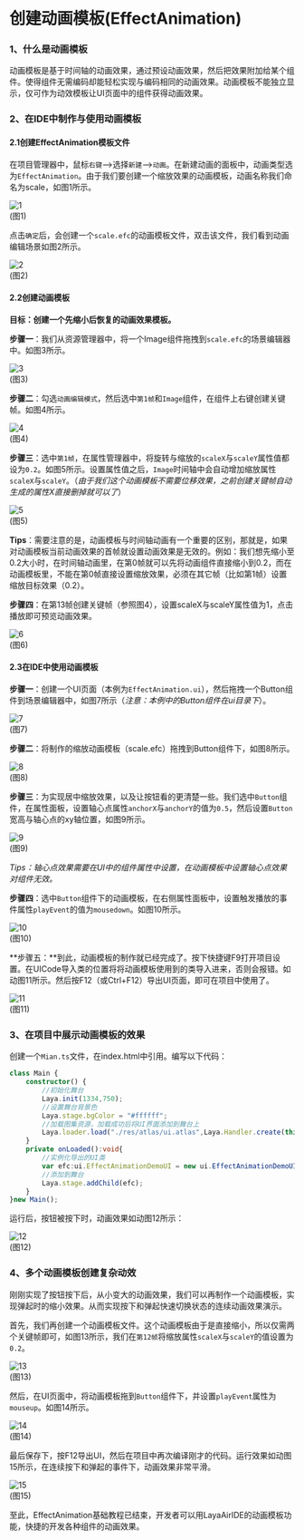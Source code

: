 # 创建动画模板(EffectAnimation)

### 1、什么是动画模板

动画模板是基于时间轴的动画效果，通过预设动画效果，然后把效果附加给某个组件。使得组件无需编码却能轻松实现与编码相同的动画效果。动画模板不能独立显示，仅可作为动效模板让UI页面中的组件获得动画效果。



### 2、在IDE中制作与使用动画模板

#### 2.1创建EffectAnimation模板文件

在项目管理器中，鼠标`右键`-->选择`新建`-->`动画`。在新建动画的面板中，动画类型选为`EffectAnimation`。由于我们要创建一个缩放效果的动画模板，动画名称我们命名为scale，如图1所示。

![1](img/1.png)<br/>(图1)

点击`确定`后，会创建一个`scale.efc`的动画模板文件，双击该文件，我们看到动画编辑场景如图2所示。

![2](img/2.png)<br/>(图2)



#### 2.2创建动画模板

**目标：创建一个先缩小后恢复的动画效果模板。**

**步骤一**：我们从资源管理器中，将一个Image组件拖拽到`scale.efc`的场景编辑器中。如图3所示。

![3](img/3.png)<br/>(图3)



**步骤二**：勾选`动画编辑模式`，然后选中`第1帧`和`Image`组件，在组件上右键创建关键帧。如图4所示。

![4](img/4.png)<br/>(图4)



**步骤三**：选中`第1帧`，在属性管理器中，将旋转与缩放的`scaleX`与`scaleY`属性值都设为`0.2`。如图5所示。设置属性值之后，`Image`时间轴中会自动增加缩放属性`scaleX`与`scaleY`。（*由于我们这个动画模板不需要位移效果，之前创建关键帧自动生成的属性X直接删掉就可以了*）

![5](img/5.png)<br/>(图5)

**Tips**：需要注意的是，动画模板与时间轴动画有一个重要的区别，那就是，如果对动画模板当前动画效果的首帧就设置动画效果是无效的。例如：我们想先缩小至0.2大小时，在时间轴动画里，在第0帧就可以先将动画组件直接缩小到0.2，而在动画模板里，不能在第0帧直接设置缩放效果，必须在其它帧（比如第1帧）设置缩放目标效果（0.2）。



**步骤四**：在第13帧创建关键帧（参照图4），设置scaleX与scaleY属性值为1，点击播放即可预览动画效果。

![6](img/6.png)<br/>(图6)



#### 2.3在IDE中使用动画模板

**步骤一**：创建一个UI页面（本例为`EffectAnimation.ui`），然后拖拽一个Button组件到场景编辑器中，如图7所示（*注意：本例中的Button组件在ui目录下*）。

![7](img/7.png)<br/>(图7)



**步骤二**：将制作的缩放动画模板（scale.efc）拖拽到Button组件下，如图8所示。

![8](img/8.gif)<br/>(图8)



**步骤三**：为实现居中缩放效果，以及让按钮看的更清楚一些。我们选中`Button`组件，在属性面板，设置轴心点属性`anchorX`与`anchorY`的值为`0.5`，然后设置`Button`宽高与轴心点的xy轴位置，如图9所示。

![9](img/9.png)<br/>(图9)

*Tips：轴心点效果需要在UI中的组件属性中设置，在动画模板中设置轴心点效果对组件无效。*



**步骤四**：选中`Button`组件下的动画模板，在右侧属性面板中，设置触发播放的事件属性`playEvent`的值为`mousedown`。如图10所示。

![10](img/10.png)<br/>(图10)

**步骤五：**到此，动画模板的制作就已经完成了。按下快捷键F9打开项目设置。在UICode导入类的位置将将动画模板使用到的类导入进来，否则会报错。如动图11所示。然后按F12（或Ctrl+F12）导出UI页面，即可在项目中使用了。

![11](img/11.gif)<br/>(图11)



### 3、在项目中展示动画模板的效果

创建一个`Mian.ts`文件，在index.html中引用。编写以下代码：

```typescript
class Main {
    constructor() {
        //初始化舞台
        Laya.init(1334,750);
        //设置舞台背景色
        Laya.stage.bgColor = "#ffffff";
		//加载图集资源，加载成功后将UI界面添加到舞台上
        Laya.loader.load("./res/atlas/ui.atlas",Laya.Handler.create(this,this.onLoaded));
    }
    private onLoaded():void{
        //实例化导出的UI类
        var efc:ui.EffectAnimationDemoUI = new ui.EffectAnimationDemoUI();
        //添加到舞台
        Laya.stage.addChild(efc);
    }
}new Main();
```

运行后，按钮被按下时，动画效果如动图12所示：

![12](img/12.gif)<br/>(图12)



### 4、多个动画模板创建复杂动效

刚刚实现了按钮按下后，从小变大的动画效果，我们可以再制作一个动画模板，实现弹起时的缩小效果。从而实现按下和弹起快速切换状态的连续动画效果演示。

首先，我们再创建一个动画模板文件。这个动画模板由于是直接缩小，所以仅需两个关键帧即可，如图13所示，我们在`第12帧`将缩放属性`scaleX`与`scaleY`的值设置为`0.2`。

![13](img/13.png)<br/>(图13)



然后，在UI页面中，将动画模板拖到`Button`组件下，并设置`playEvent`属性为`mouseup`。如图14所示。

![14](img/14.png)<br/>(图14)



最后保存下，按F12导出UI，然后在项目中再次编译刚才的代码。运行效果如动图15所示，在连续按下和弹起的事件下，动画效果非常平滑。

![15](img/15.gif)<br/>(图15)



至此，EffectAnimation基础教程已结束，开发者可以用LayaAirIDE的动画模板功能，快捷的开发各种组件的动画效果。
